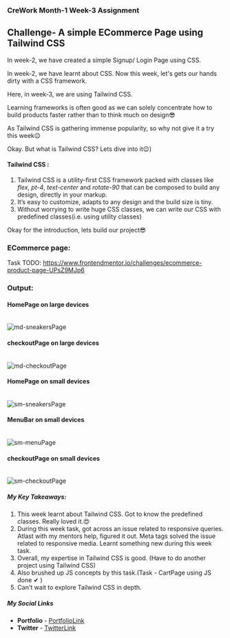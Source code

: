 ### CreWork Month-1 Week-3 Assignment

## Challenge- A simple ECommerce Page using Tailwind CSS

In week-2, we have created a simple Signup/ Login Page using CSS.

In week-2, we have learnt about CSS. Now this week, let's gets our hands dirty with a CSS framework.

Here, in week-3, we are using Tailwind CSS.

Learning frameworks is often good as we can solely concentrate how to build products faster rather than to think much on design😎

As Tailwind CSS is gathering immense popularity, so why not give it a try this week😉

Okay. But what is Tailwind CSS? Lets dive into it😉)



#### Tailwind CSS :
1. Tailwind CSS is a utility-first CSS framework packed with classes like *flex*, *pt-4*, *text-center* and *rotate-90* that can be composed to build any design, directly in your markup.
2. It’s easy to customize, adapts to any design and the build size is tiny.
3. Without worrying to write huge CSS classes, we can write our CSS with predefined classes(i.e. using utility classes)

Okay for the introduction, lets build our project😎

### ECommerce page:
Task TODO: https://www.frontendmentor.io/challenges/ecommerce-product-page-UPsZ9MJp6

### Output:

#### HomePage on large devices

<br/>

<img src="https://github.com/shanolhere/CreWork/blob/main/week-3/assets/md-sneakersPage.PNG" alt="md-sneakersPage">

<br/>

#### checkoutPage on large devices

<br/>
<img src="https://github.com/shanolhere/CreWork/blob/main/week-3/assets/md-checkoutPage.PNG" alt="md-checkoutPage">
<br/>

#### HomePage on small devices

<br/>

<img src="https://github.com/shanolhere/CreWork/blob/main/week-3/assets/sm-sneakersPage.PNG" alt="sm-sneakersPage">
<br/>

#### MenuBar on small devices

 <br/>
<img src="https://github.com/shanolhere/CreWork/blob/main/week-3/assets/sm-menuPage.PNG" alt="sm-menuPage">
<br/>

#### checkoutPage on small devices

<br/>
<img src="https://github.com/shanolhere/CreWork/blob/main/week-3/assets/sm-checkoutPage.PNG" alt="sm-checkoutPage">
<br/>


##### **My Key Takeaways:**
1. This week learnt about Tailwind CSS. Got to know the predefined classes. Really loved it.😍
2. During this week task, got across an issue related to responsive queries. Atlast with my mentors help, figured it out.
Meta tags solved the issue related to responsive media. Learnt something new during this week task.
3. Overall, my expertise in Tailwind CSS is good. (Have to do another project using Tailwind CSS)
4. Also brushed up JS concepts by this task.(Task - CartPage using JS done ✔ )
4. Can't wait to explore Tailwind CSS in depth.


##### **My Social Links**

- **Portfolio**  - [PortfolioLink](https://sabiya.netlify.app/)
- **Twitter** - [TwitterLink](https://twitter.com/nerd_fswd)
